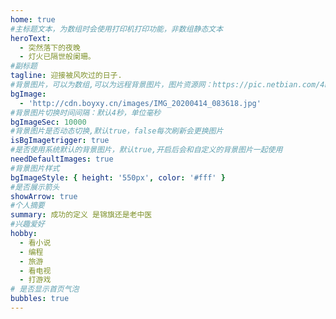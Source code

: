 ```yaml
---
home: true
#主标题文本，为数组时会使用打印机打印功能，非数组静态文本
heroText:
  - 突然落下的夜晚
  - 灯火已隔世般阑珊。
#副标题
tagline: 迎接被风吹过的日子.
#背景图片，可以为数组,可以为远程背景图片，图片资源网：https://pic.netbian.com/4kmeinv/
bgImage:
  - 'http://cdn.boyxy.cn/images/IMG_20200414_083618.jpg'
#背景图片切换时间间隔：默认4秒，单位毫秒
bgImageSec: 10000
#背景图片是否动态切换,默认true，false每次刷新会更换图片
isBgImagetrigger: true
#是否使用系统默认的背景图片，默认true,开启后会和自定义的背景图片一起使用
needDefaultImages: true
#背景图片样式
bgImageStyle: { height: '550px', color: '#fff' }
#是否展示箭头
showArrow: true
#个人摘要
summary: 成功的定义 是锦旗还是老中医
#兴趣爱好
hobby:
  - 看小说
  - 编程
  - 旅游
  - 看电视
  - 打游戏
# 是否显示首页气泡
bubbles: true
---
```


